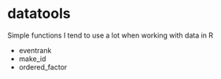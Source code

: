 # datatools
Simple functions I tend to use a lot when working with data in R

- eventrank
- make_id
- ordered_factor

